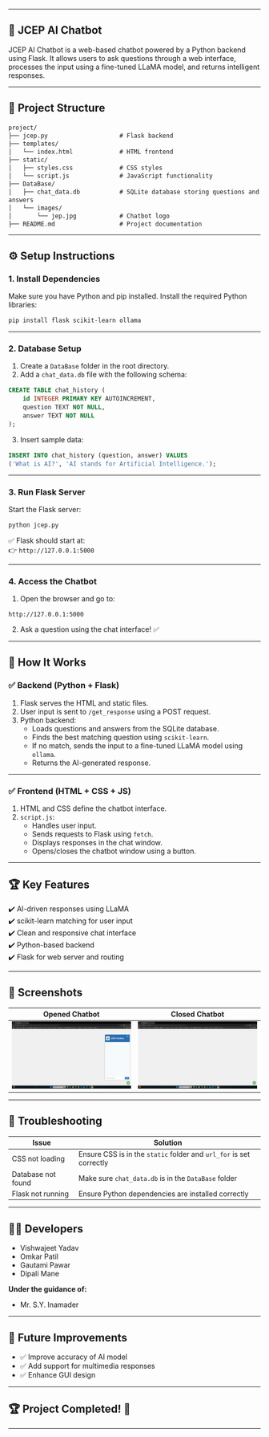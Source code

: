 
---

## 🚀 **JCEP AI Chatbot**
JCEP AI Chatbot is a web-based chatbot powered by a Python backend using Flask. It allows users to ask questions through a web interface, processes the input using a fine-tuned LLaMA model, and returns intelligent responses.

---

## 📁 **Project Structure**
```
project/
├── jcep.py                    # Flask backend
├── templates/
│   └── index.html             # HTML frontend
├── static/
│   ├── styles.css             # CSS styles
│   └── script.js              # JavaScript functionality
├── DataBase/
│   ├── chat_data.db           # SQLite database storing questions and answers
│   └── images/
│       └── jep.jpg            # Chatbot logo
├── README.md                  # Project documentation
```

---

## ⚙️ **Setup Instructions**
### 1. **Install Dependencies**
Make sure you have Python and pip installed. Install the required Python libraries:

```bash
pip install flask scikit-learn ollama
```

---

### 2. **Database Setup**
1. Create a `DataBase` folder in the root directory.
2. Add a `chat_data.db` file with the following schema:

```sql
CREATE TABLE chat_history (
    id INTEGER PRIMARY KEY AUTOINCREMENT,
    question TEXT NOT NULL,
    answer TEXT NOT NULL
);
```

3. Insert sample data:
```sql
INSERT INTO chat_history (question, answer) VALUES 
('What is AI?', 'AI stands for Artificial Intelligence.');
```

---

### 3. **Run Flask Server**
Start the Flask server:

```bash
python jcep.py
```

✅ Flask should start at:  
👉 `http://127.0.0.1:5000`

---

### 4. **Access the Chatbot**
1. Open the browser and go to:

```
http://127.0.0.1:5000
```

2. Ask a question using the chat interface! ✅

---

## 🧠 **How It Works**
### ✅ **Backend (Python + Flask)**
1. Flask serves the HTML and static files.
2. User input is sent to `/get_response` using a POST request.
3. Python backend:
   - Loads questions and answers from the SQLite database.
   - Finds the best matching question using `scikit-learn`.
   - If no match, sends the input to a fine-tuned LLaMA model using `ollama`.
   - Returns the AI-generated response.

---

### ✅ **Frontend (HTML + CSS + JS)**
1. HTML and CSS define the chatbot interface.
2. `script.js`:
   - Handles user input.
   - Sends requests to Flask using `fetch`.
   - Displays responses in the chat window.
   - Opens/closes the chatbot window using a button.

---

## 🏆 **Key Features**
✔️ AI-driven responses using LLaMA  
✔️ scikit-learn matching for user input  
✔️ Clean and responsive chat interface  
✔️ Python-based backend  
✔️ Flask for web server and routing  

---

## 📸 **Screenshots**
| Opened Chatbot                       | Closed Chatbot                        |
|--------------------------------------|---------------------------------------|
| ![Opened](static/images/openjep.png) | ![Opened](static/images/closejep.png) |

---

## 🚨 **Troubleshooting**
| Issue | Solution |
|-------|----------|
| CSS not loading | Ensure CSS is in the `static` folder and `url_for` is set correctly |
| Database not found | Make sure `chat_data.db` is in the `DataBase` folder |
| Flask not running | Ensure Python dependencies are installed correctly |

---

## 👨‍💻 **Developers**
- Vishwajeet Yadav  
- Omkar Patil  
- Gautami Pawar  
- Dipali Mane  

**Under the guidance of:**  
- Mr. S.Y. Inamader  

---

## 🎯 **Future Improvements**
- ✅ Improve accuracy of AI model  
- ✅ Add support for multimedia responses  
- ✅ Enhance GUI design  

---

## 🏆 **Project Completed!** 🎉

---
